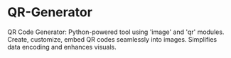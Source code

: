 # QR-Generator
QR Code Generator: Python-powered tool using 'image' and 'qr' modules. Create, customize, embed QR codes seamlessly into images. Simplifies data encoding and enhances visuals.
